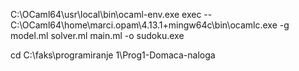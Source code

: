C:\OCaml64\usr\local\bin\ocaml-env.exe exec -- C:\OCaml64\home\marci\.opam\4.13.1+mingw64c\bin\ocamlc.exe -g model.ml solver.ml main.ml -o sudoku.exe

cd C:\faks\programiranje 1\Prog1-Domaca-naloga